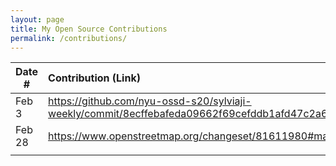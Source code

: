 ```yaml
---
layout: page
title: My Open Source Contributions
permalink: /contributions/
---
```


<!--
Type of the contribution should be "Wikipedia edit", "OpenStreet Map feature", "Documentation", "Course website", "Blog",
"Browse Add-on", etc.

The description should include a brief summary of what you did.

Replace the first row with your own contribution. 

-->





| Date #       | Contribution (Link)  | Type  | Description |
|---|:---|:---|:---|
| Feb 3   | https://github.com/nyu-ossd-s20/sylviaji-weekly/commit/8ecffebafeda09662f69cefddb1afd47c2a6a046    | course website    |   I fixed a broken link.    |
| Feb 28  |https://www.openstreetmap.org/changeset/81611980#map=19/40.72756/-74.03154  |  OpenStreetMap   | I added two locations.      |
|     |     |     |      |
